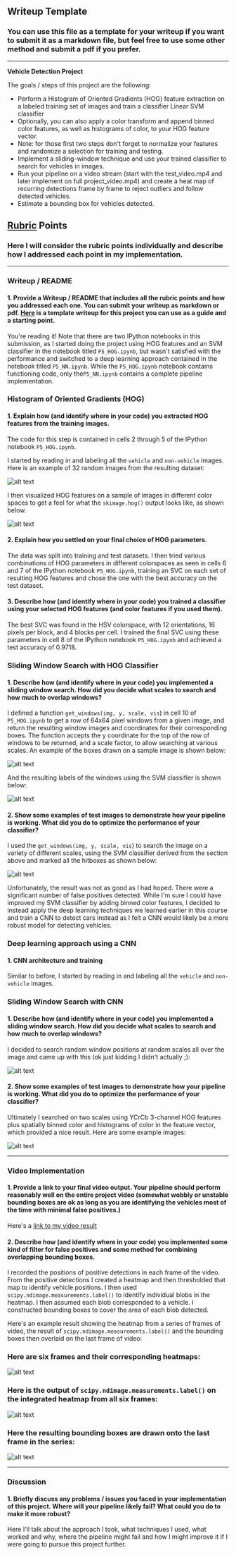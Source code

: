 ## Writeup Template
### You can use this file as a template for your writeup if you want to submit it as a markdown file, but feel free to use some other method and submit a pdf if you prefer.

---

**Vehicle Detection Project**

The goals / steps of this project are the following:

* Perform a Histogram of Oriented Gradients (HOG) feature extraction on a labeled training set of images and train a classifier Linear SVM classifier
* Optionally, you can also apply a color transform and append binned color features, as well as histograms of color, to your HOG feature vector. 
* Note: for those first two steps don't forget to normalize your features and randomize a selection for training and testing.
* Implement a sliding-window technique and use your trained classifier to search for vehicles in images.
* Run your pipeline on a video stream (start with the test_video.mp4 and later implement on full project_video.mp4) and create a heat map of recurring detections frame by frame to reject outliers and follow detected vehicles.
* Estimate a bounding box for vehicles detected.

[//]: # (Image References)
[image1]: ./output_images/data_visualization.png
[image2]: ./output_images/hog_examples.png
[image3]: ./output_images/sliding_window.png
[image4]: ./output_images/hog_predictions.png
[image5]: ./output_images/hog_hitboxes.png
[image6]: ./output_images/*.png
[image7]: ./output_images/*.png
[image8]: ./output_images/*.png
[image9]: ./output_images/*.png
[image10]: ./output_images/*.png
[image11]: ./output_images/*.png
[video1]: ./output_videos/project_video.mp4

## [Rubric](https://review.udacity.com/#!/rubrics/513/view) Points
### Here I will consider the rubric points individually and describe how I addressed each point in my implementation.  

---
### Writeup / README

#### 1. Provide a Writeup / README that includes all the rubric points and how you addressed each one.  You can submit your writeup as markdown or pdf.  [Here](https://github.com/udacity/CarND-Vehicle-Detection/blob/master/writeup_template.md) is a template writeup for this project you can use as a guide and a starting point.  

You're reading it!  Note that there are two IPython notebooks in this submission, as I started doing the project using HOG features and an SVM classifier in the notebook titled `P5_HOG.ipynb`, but wasn't satisfied with the performance and switched to a deep learning approach contained in the notebook titled `P5_NN.ipynb`. While the `P5_HOG.ipynb` notebook contains functioning code, only the`P5_NN.ipynb` contains a complete pipeline implementation.

### Histogram of Oriented Gradients (HOG)

#### 1. Explain how (and identify where in your code) you extracted HOG features from the training images.

The code for this step is contained in cells 2 through 5 of the IPython notebook `P5_HOG.ipynb`.

I started by reading in and labeling all the `vehicle` and `non-vehicle` images.  Here is an example of 32 random images from the resulting dataset:

![alt text][image1]

I then visualized HOG features on a sample of images in different color spaces to get a feel for what the `skimage.hog()` output looks like, as shown below.

![alt text][image2]

#### 2. Explain how you settled on your final choice of HOG parameters.

The data was split into training and test datasets.  I then tried various combinations of HOG parameters in different colorspaces as seen in cells 6 and 7 of the IPython notebook `P5_HOG.ipynb`, training an SVC on each set of resulting HOG features and chose the one with the best accuracy on the test dataset.

#### 3. Describe how (and identify where in your code) you trained a classifier using your selected HOG features (and color features if you used them).

The best SVC was found in the HSV colorspace, with 12 orientations, 16 pixels per block, and 4 blocks per cell.  I trained the final SVC using these parameters in cell 8 of the IPython notebook `P5_HOG.ipynb` and achieved a test accuracy of 0.9718.

### Sliding Window Search with HOG Classifier

#### 1. Describe how (and identify where in your code) you implemented a sliding window search.  How did you decide what scales to search and how much to overlap windows?

I defined a function `get_windows(img, y, scale, vis`) in cell 10 of `P5_HOG.ipynb` to get a row of 64x64 pixel windows from a given image, and return the resulting window images and coordinates for their corresponding boxes.  The function accepts the y coordinate for the top of the row of windows to be returned, and a scale factor, to allow searching at various scales.  An example of the boxes drawn on a sample image is shown below:

![alt text][image3]

And the resulting labels of the windows using the SVM classifier is shown below:

![alt text][image4]



#### 2. Show some examples of test images to demonstrate how your pipeline is working.  What did you do to optimize the performance of your classifier?

I used the `get_windows(img, y, scale, vis`) to search the image on a variety of different scales, using the SVM classifier derived from the section above and marked all the hitboxes as shown below:

![alt text][image5]

Unfortunately, the result was not as good as I had hoped.  There were a significant number of false positives detected.  While I'm sure I could have improved my SVM classifier by adding binned color features, I decided to instead apply the deep learning techniques we learned earlier in this course and train a CNN to detect cars instead as I felt a CNN would likely be a more robust model for detecting vehicles.

### Deep learning approach using a CNN

#### 1. CNN architecture and training

Similar to before, I started by reading in and labeling all the `vehicle` and `non-vehicle` images.


### Sliding Window Search with CNN

#### 1. Describe how (and identify where in your code) you implemented a sliding window search.  How did you decide what scales to search and how much to overlap windows?

I decided to search random window positions at random scales all over the image and came up with this (ok just kidding I didn't actually ;):

![alt text][image3]

#### 2. Show some examples of test images to demonstrate how your pipeline is working.  What did you do to optimize the performance of your classifier?

Ultimately I searched on two scales using YCrCb 3-channel HOG features plus spatially binned color and histograms of color in the feature vector, which provided a nice result.  Here are some example images:

![alt text][image4]


---

### Video Implementation

#### 1. Provide a link to your final video output.  Your pipeline should perform reasonably well on the entire project video (somewhat wobbly or unstable bounding boxes are ok as long as you are identifying the vehicles most of the time with minimal false positives.)
Here's a [link to my video result](./project_video.mp4)


#### 2. Describe how (and identify where in your code) you implemented some kind of filter for false positives and some method for combining overlapping bounding boxes.

I recorded the positions of positive detections in each frame of the video.  From the positive detections I created a heatmap and then thresholded that map to identify vehicle positions.  I then used `scipy.ndimage.measurements.label()` to identify individual blobs in the heatmap.  I then assumed each blob corresponded to a vehicle.  I constructed bounding boxes to cover the area of each blob detected.  

Here's an example result showing the heatmap from a series of frames of video, the result of `scipy.ndimage.measurements.label()` and the bounding boxes then overlaid on the last frame of video:

### Here are six frames and their corresponding heatmaps:

![alt text][image5]

### Here is the output of `scipy.ndimage.measurements.label()` on the integrated heatmap from all six frames:
![alt text][image6]

### Here the resulting bounding boxes are drawn onto the last frame in the series:
![alt text][image7]



---

### Discussion

#### 1. Briefly discuss any problems / issues you faced in your implementation of this project.  Where will your pipeline likely fail?  What could you do to make it more robust?

Here I'll talk about the approach I took, what techniques I used, what worked and why, where the pipeline might fail and how I might improve it if I were going to pursue this project further.  

